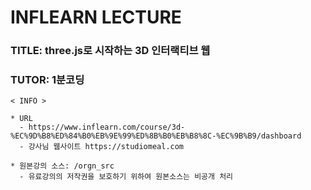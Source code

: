 # INFLEARN LECTURE


### TITLE: three.js로 시작하는 3D 인터랙티브 웹
### TUTOR: 1분코딩


```text
< INFO > 

* URL
  - https://www.inflearn.com/course/3d-%EC%9D%B8%ED%84%B0%EB%9E%99%ED%8B%B0%EB%B8%8C-%EC%9B%B9/dashboard
  - 강사님 웹사이트 https://studiomeal.com

* 원본강의 소스: /orgn_src 
  - 유료강의의 저작권을 보호하기 위하여 원본소스는 비공개 처리
  
```

